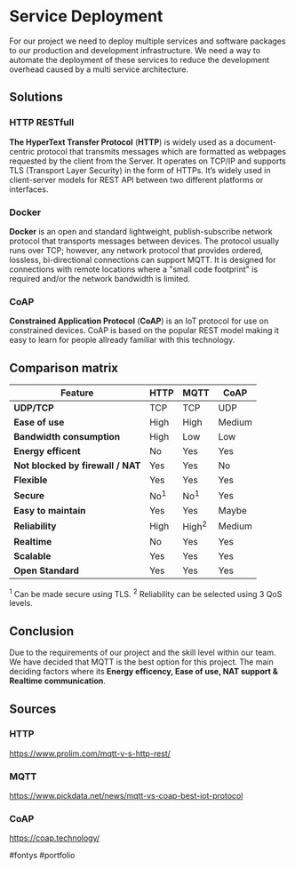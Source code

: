 # Service Deployment
For our project we need to deploy multiple services and software packages to our production and development infrastructure. We need a way to automate the deployment of these services to reduce the development overhead caused by a multi service architecture.

## Solutions
### HTTP RESTfull
**The HyperText Transfer Protocol** (**HTTP**) is widely used as a document-centric protocol that transmits messages which are formatted as webpages requested by the client from the Server. It operates on TCP/IP and supports TLS (Transport Layer Security) in the form of HTTPs. It’s widely used in client-server models for REST API between two different platforms or interfaces.

### Docker
 **Docker** is an open and standard lightweight, publish-subscribe network protocol that transports messages between devices. The protocol usually runs over TCP; however, any network protocol that provides ordered, lossless, bi-directional connections can support MQTT. It is designed for connections with remote locations where a "small code footprint" is required and/or the network bandwidth is limited.

### CoAP
**Constrained Application Protocol** (**CoAP**) is an IoT protocol for use on constrained devices. CoAP is based on the popular REST model making it easy to learn for people allready familiar with this technology.

## Comparison matrix
| Feature  | HTTP  | MQTT  | CoAP  |
|---|---|---|---|
| **UDP/TCP**  | TCP | TCP  | UDP  |
| **Ease of use**  | High | High | Medium |
| **Bandwidth consumption**  | High | Low | Low |
| **Energy efficent**  | No | Yes | Yes |
| **Not blocked by firewall / NAT**  | Yes | Yes | No |
| **Flexible**  | Yes | Yes | Yes |
| **Secure**  | No<sup>1</sup> | No<sup>1</sup> | Yes |
| **Easy to maintain**  | Yes | Yes | Maybe |
| **Reliability**  | High | High<sup>2</sup> | Medium |
| **Realtime**  | No | Yes | Yes |
| **Scalable**  | Yes | Yes | Yes |
| **Open Standard**  | Yes | Yes | Yes |

<sup>1</sup> Can be made secure using TLS.
<sup>2</sup> Reliability can be selected using 3 QoS levels.

## Conclusion
Due to the requirements of our project and the skill level within our team. We have decided that MQTT is the best option for this project. The main deciding factors where its **Energy efficency, Ease of use, NAT support & Realtime communication**.


## Sources
### HTTP
https://www.prolim.com/mqtt-v-s-http-rest/

### MQTT
https://www.pickdata.net/news/mqtt-vs-coap-best-iot-protocol

### CoAP
https://coap.technology/

#fontys #portfolio
